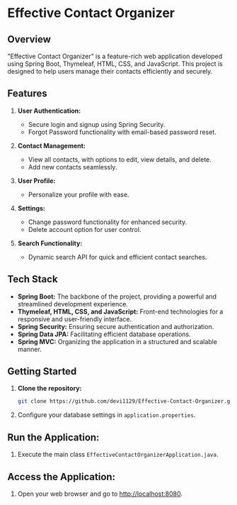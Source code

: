 # Effective Contact Organizer

## Overview

"Effective Contact Organizer" is a feature-rich web application developed using Spring Boot, Thymeleaf, HTML, CSS, and JavaScript. This project is designed to help users manage their contacts efficiently and securely.

## Features

1. **User Authentication:**
   - Secure login and signup using Spring Security.
   - Forgot Password functionality with email-based password reset.

2. **Contact Management:**
   - View all contacts, with options to edit, view details, and delete.
   - Add new contacts seamlessly.

3. **User Profile:**
   - Personalize your profile with ease.

4. **Settings:**
   - Change password functionality for enhanced security.
   - Delete account option for user control.

5. **Search Functionality:**
   - Dynamic search API for quick and efficient contact searches.

## Tech Stack

- **Spring Boot:** The backbone of the project, providing a powerful and streamlined development experience.
- **Thymeleaf, HTML, CSS, and JavaScript:** Front-end technologies for a responsive and user-friendly interface.
- **Spring Security:** Ensuring secure authentication and authorization.
- **Spring Data JPA:** Facilitating efficient database operations.
- **Spring MVC:** Organizing the application in a structured and scalable manner.

## Getting Started

1. **Clone the repository:**
   ```bash
   git clone https://github.com/devi1129/Effective-Contact-Organizer.git


1. Configure your database settings in `application.properties`.

## Run the Application:

1. Execute the main class `EffectiveContactOrganizerApplication.java`.

## Access the Application:

1. Open your web browser and go to [http://localhost:8080](http://localhost:8080).

